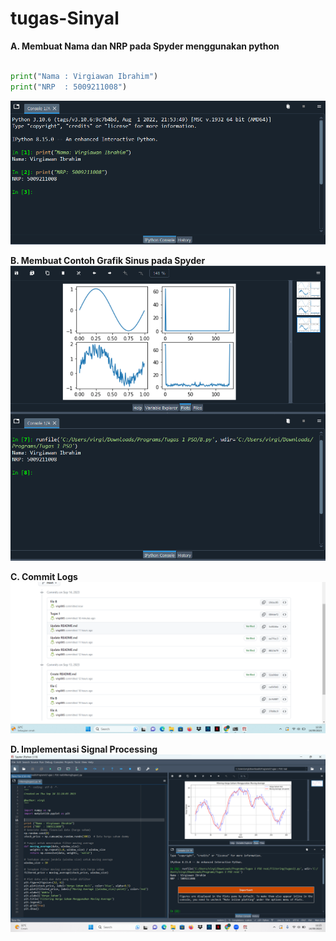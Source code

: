 # tugas-Sinyal
**A. Membuat Nama dan NRP pada Spyder menggunakan python**
```python

print("Nama : Virgiawan Ibrahim")
print("NRP  : 5009211008")
```
![A](A.png.png)

**B. Membuat Contoh Grafik Sinus pada Spyder**
![B](B.png)

**C. Commit Logs**
![C](C.png)

**D. Implementasi Signal Processing**
![D](Filtering(tugas1).png)
